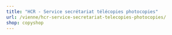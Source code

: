 ```yaml
---
title: "HCR - Service secrétariat télécopies photocopies"
url: /vienne/hcr-service-secretariat-telecopies-photocopies/
shop: copyshop
---
```

